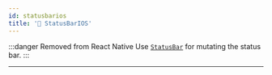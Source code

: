 ```yaml
---
id: statusbarios
title: '🚧 StatusBarIOS'
---
```


:::danger Removed from React Native
Use [`StatusBar`](statusbar.md) for mutating the status bar.
:::

---
